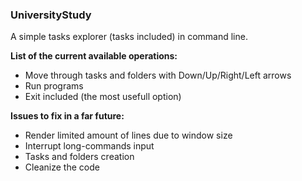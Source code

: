 ### UniversityStudy

A simple tasks explorer (tasks included) in command line.  

**List of the current available operations:**
- Move through tasks and folders with Down/Up/Right/Left arrows
- Run programs
- Exit included (the most usefull option)

**Issues to fix in a far future:**
- Render limited amount of lines due to window size
- Interrupt long-commands input
- Tasks and folders creation
- Cleanize the code

